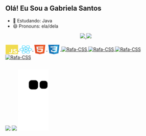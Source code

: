 ## Olá! Eu Sou a Gabriela Santos

- 🌱 Estudando: Java
- 😄 Pronouns: ela/dela

<div align="center">
  <a href="https://github.com/gabilorpi">
  <img height="180em" src="https://github-readme-stats.vercel.app/api?username=gabilorpi&show_icons=true&theme=dracula&include_all_commits=true&count_private=true"/>
  <img height="180em" src="https://github-readme-stats.vercel.app/api/top-langs/?username=gabilorpi&layout=compact&langs_count=7&theme=dracula"/>
</div>
  
  <div style="display: inline_block"><br>
  <img align="center" alt="Rafa-Js" height="30" width="40" src="https://raw.githubusercontent.com/devicons/devicon/master/icons/javascript/javascript-plain.svg">
  <img align="center" alt="Rafa-React" height="30" width="40" src="https://raw.githubusercontent.com/devicons/devicon/master/icons/react/react-original.svg">
  <img align="center" alt="Rafa-HTML" height="30" width="40" src="https://raw.githubusercontent.com/devicons/devicon/master/icons/html5/html5-original.svg">
  <img align="center" alt="Rafa-CSS" height="30" width="40" src="https://raw.githubusercontent.com/devicons/devicon/master/icons/css3/css3-original.svg">
<img align="center" alt="Rafa-CSS" height="40" width="50"
   src="https://cdn.jsdelivr.net/gh/devicons/devicon/icons/bootstrap/bootstrap-original-wordmark.svg" />
<img  align="center" alt="Rafa-CSS" height="40" width="50" 
  src="https://cdn.jsdelivr.net/gh/devicons/devicon/icons/java/java-original-wordmark.svg" /> 
 <img align="center" alt="Rafa-CSS" height="40" width="50"
  src="https://cdn.jsdelivr.net/gh/devicons/devicon/icons/spring/spring-original-wordmark.svg" />
 <img align="center" alt="Rafa-CSS" height="40" width="50"
   src="https://cdn.jsdelivr.net/gh/devicons/devicon/icons/csharp/csharp-original.svg" />      
</div>
 
  ##
  
  <div>

  <a href = "mailto:gabilorpi@gmail.com"><img src="https://img.shields.io/badge/-Gmail-D14836?style=for-the-badge&logo=gmail&logoColor=white" target="_blank"></a>
  <a href="https://www.linkedin.com/in/gabriela-santos-568084234" target="_blank"><img src="https://img.shields.io/badge/-LinkedIn-%230077B5?style=for-the-badge&logo=linkedin&logoColor=white" target="_blank"></a> 
   ![Snake animation](https://github.com/gabilorpi/gabilorpi/blob/output/github-contribution-grid-snake.svg)
  </div>
